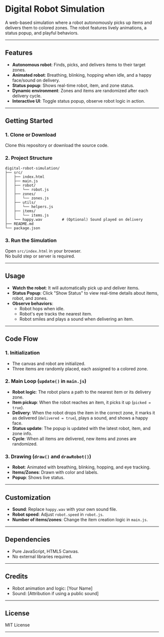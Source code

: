# Digital Robot Simulation

A web-based simulation where a robot autonomously picks up items and delivers them to colored zones. The robot features lively animations, a status popup, and playful behaviors.

---

## Features

- **Autonomous robot**: Finds, picks, and delivers items to their target zones.
- **Animated robot**: Breathing, blinking, hopping when idle, and a happy face/sound on delivery.
- **Status popup**: Shows real-time robot, item, and zone status.
- **Dynamic environment**: Zones and items are randomized after each delivery cycle.
- **Interactive UI**: Toggle status popup, observe robot logic in action.

---

## Getting Started

### 1. Clone or Download

Clone this repository or download the source code.

### 2. Project Structure

```
digital-robot-simulation/
├── src/
│   ├── index.html
│   ├── main.js
│   ├── robot/
│   │   └── robot.js
│   ├── zones/
│   │   └── zones.js
│   ├── utils/
│   │   └── helpers.js
│   ├── items/
│   │   └── items.js
│   └── happy.wav         # (Optional) Sound played on delivery
├── README.md
└── package.json
```

### 3. Run the Simulation

Open `src/index.html` in your browser.  
No build step or server is required.

---

## Usage

- **Watch the robot**: It will automatically pick up and deliver items.
- **Status Popup**: Click "Show Status" to view real-time details about items, robot, and zones.
- **Observe behaviors**:
  - Robot hops when idle.
  - Robot's eye tracks the nearest item.
  - Robot smiles and plays a sound when delivering an item.

---

## Code Flow

### 1. Initialization

- The canvas and robot are initialized.
- Three items are randomly placed, each assigned to a colored zone.

### 2. Main Loop (`update()` in `main.js`)

- **Robot logic**: The robot plans a path to the nearest item or its delivery zone.
- **Item pickup**: When the robot reaches an item, it picks it up (`picked = true`).
- **Delivery**: When the robot drops the item in the correct zone, it marks it as delivered (`delivered = true`), plays a sound, and shows a happy face.
- **Status update**: The popup is updated with the latest robot, item, and zone info.
- **Cycle**: When all items are delivered, new items and zones are randomized.

### 3. Drawing (`draw()` and `drawRobot()`)

- **Robot**: Animated with breathing, blinking, hopping, and eye tracking.
- **Items/Zones**: Drawn with color and labels.
- **Popup**: Shows live status.

---

## Customization

- **Sound**: Replace `happy.wav` with your own sound file.
- **Robot speed**: Adjust `robot.speed` in `robot.js`.
- **Number of items/zones**: Change the item creation logic in `main.js`.

---

## Dependencies

- Pure JavaScript, HTML5 Canvas.
- No external libraries required.

---

## Credits

- Robot animation and logic: [Your Name]
- Sound: [Attribution if using a public sound]

---

## License

MIT License

---